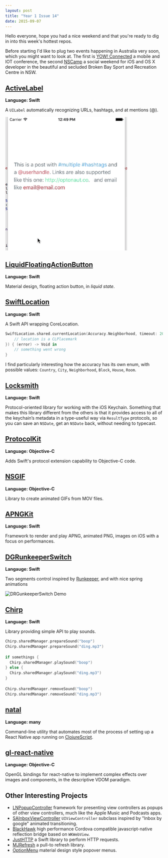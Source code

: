 ```yaml
---
layout: post
title: "Year 1 Issue 14"
date: 2015-09-07
---
```


Hello everyone, hope you had a nice weekend and that you're ready to dig in into this week's hottest repos.

Before starting I'd like to plug two events happening in Australia very soon, which you might want to look at. The first is [YOW! Connected](http://connected.yowconference.com.au/speakers/) a mobile and IOT conference, the second [NSCamp](http://www.nscamp.com/) a social weekend for iOS and OS X developer in the beautiful and secluded Broken Bay Sport and Recreation Centre in NSW.

## [ActiveLabel](https://github.com/optonaut/ActiveLabel.swift)

**Language: Swift**

A `UILabel` automatically recognizing URLs, hashtags, and at mentions (@).

![ActiveLabel Demo](https://raw.githubusercontent.com/optonaut/ActiveLabel.swift/master/ActiveLabelDemo/demo.gif)

## [LiquidFloatingActionButton](https://github.com/yoavlt/LiquidFloatingActionButton)

**Language: Swift**

Material design, floating action button, in _liquid state_.

## [SwiftLocation](https://github.com/malcommac/SwiftLocation)

**Language: Swift**

A Swift API wrapping CoreLocation.

```swift
SwiftLocation.shared.currentLocation(Accuracy.Neighborhood, timeout: 20, onSuccess: { (location) -> Void in
    // location is a CLPlacemark
}) { (error) -> Void in
    // something went wrong
}
```

I find particularly interesting how the accuracy has its own enum, with possible values: `Country`, `City`, `Neighborhood`, `Block`, `House`, `Room`.

## [Locksmith](https://github.com/matthewpalmer/Locksmith)

**Language: Swift**

Protocol-oriented library for working with the iOS Keychain. Something that makes this library different from the others is that it provides access to all of the keychain’s metadata in a type-useful way via `ResultType` protocols, so you can save an `NSDate`, get an `NSDate` back, without needing to typecast.

## [ProtocolKit](https://github.com/forkingdog/ProtocolKit)

**Language: Objective-C**

Adds Swift's protocol extension capability to Objective-C code.

## [NSGIF](https://github.com/NSRare/NSGIF)

**Language: Objective-C**

Library to create animated GIFs from MOV files.

## [APNGKit](https://github.com/onevcat/APNGKit)

**Language: Swift**

Framework to render and play APNG, animated PNG, images on iOS with a focus on performances.

## [DGRunkeeperSwitch](https://github.com/gontovnik/DGRunkeeperSwitch)

**Langauge: Swift**

Two segments control inspired by [Runkeeper](https://runkeeper.com/), and with nice spring animations

![DRGunkeeperSwitch Demo](https://raw.githubusercontent.com/gontovnik/DGRunkeeperSwitch/master/DGRunkeeperSwitch.gif)

## [Chirp](https://github.com/trifl/Chirp)

**Language: Swift**

Library providing simple API to play sounds.

```swift
Chirp.sharedManager.prepareSound("boop")
Chirp.sharedManager.prepareSound("ding.mp3")

if somethings {
  Chirp.sharedManager.playSound("boop")
} else {
  Chirp.sharedManager.playSound("ding.mp3")
}

Chirp.sharedManager.removeSound("boop")
Chirp.sharedManager.removeSound("ding.mp3")
```

## [natal](https://github.com/dmotz/natal)

**Language: many**

Command-line utility that automates most of the process of setting up a React Native app running on [ClojureScript](https://github.com/clojure/clojurescript).

## [gl-react-native](https://github.com/ProjectSeptemberInc/gl-react-native)

**Language: Objective-C**

OpenGL bindings for react-native to implement complex effects over images and components, in the descriptive VDOM paradigm.

## Other Interesting Projects

* [LNPopupController](https://github.com/LeoNatan/LNPopupController) framework for presenting view controllers as popups of other view controllers, much like the Apple Music and Podcasts apps.
* [SAInboxViewController](https://github.com/szk-atmosphere/SAInboxViewController) `UIViewController` subclass inspired by "Inbox by google" animated transitioning.
* [BlackHawk](https://github.com/Lucky-Orange/BlackHawk) high performance Cordova compatible javascript-native reflection bridge based on `WKWebView`.
* [JustHTTP](https://github.com/JustHTTP/Just) a Swift library to perform HTTP requests.
* [MJRefresh](https://github.com/CoderMJLee/MJRefresh) a pull-to refresh library.
* [OptionMenu](https://github.com/uacaps/OptionsMenu) material design style popover menus.
